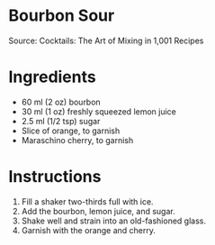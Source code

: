 # Bourbon Sour

Source: Cocktails: The Art of Mixing in 1,001 Recipes

# Ingredients
* 60 ml (2 oz) bourbon
* 30 ml (1 oz) freshly squeezed lemon juice
* 2.5 ml (1/2 tsp) sugar
* Slice of orange, to garnish
* Maraschino cherry, to garnish

# Instructions
1. Fill a shaker two-thirds full with ice.
1. Add the bourbon, lemon juice, and sugar.
1. Shake well and strain into an old-fashioned glass.
1. Garnish with the orange and cherry.
